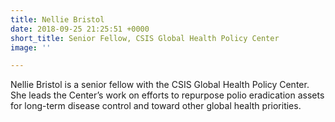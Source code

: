 ```yaml
---
title: Nellie Bristol
date: 2018-09-25 21:25:51 +0000
short_title: Senior Fellow, CSIS Global Health Policy Center
image: ''

---
```

Nellie Bristol is a senior fellow with the CSIS Global Health Policy Center. She leads the Center’s work on efforts to repurpose polio eradication assets for long-term disease control and toward other global health priorities.
